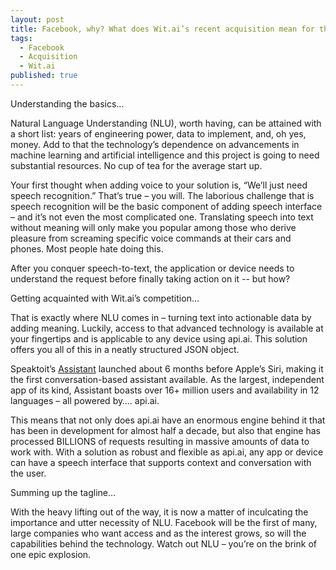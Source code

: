 ```yaml
---
layout: post
title: Facebook, why? What does Wit.ai’s recent acquisition mean for the NLU field?
tags: 
  - Facebook 
  - Acquisition
  - Wit.ai
published: true
---
```



 
Understanding the basics…
 
Natural Language Understanding (NLU), worth having, can be attained with a short list: years of engineering power, data to implement, and, oh yes, money. Add to that the technology’s dependence on advancements in machine learning and artificial intelligence and this project is going to need substantial resources. No cup of tea for the average start up.
 
Your first thought when adding voice to your solution is, “We’ll just need speech recognition.” That’s true – you will. The laborious challenge that is speech recognition will be the basic component of adding speech interface – and it’s not even the most complicated one. Translating speech into text without meaning will only make you popular among those who derive pleasure from screaming specific voice commands at their cars and phones. Most people hate doing this.
 
After you conquer speech-to-text, the application or device needs to understand the request before finally taking action on it -- but how?
 
Getting acquainted with Wit.ai’s competition…
 
That is exactly where NLU comes in – turning text into actionable data by adding meaning. Luckily, access to that advanced technology is available at your fingertips and is applicable to any device using api.ai. This solution offers you all of this in a neatly structured JSON object.
 
Speaktoit’s [Assistant](http://assistant.ai) launched about 6 months before Apple’s Siri, making it the first conversation-based assistant available. As the largest, independent app of its kind, Assistant boasts over 16+ million users and availability in 12 languages – all powered by…. api.ai.
 
This means that not only does api.ai have an enormous engine behind it that has been in development for almost half a decade, but also that engine has processed BILLIONS of requests resulting in massive amounts of data to work with. With a solution as robust and flexible as api.ai, any app or device can have a speech interface that supports context and conversation with the user.
 
Summing up the tagline…
 
With the heavy lifting out of the way, it is now a matter of inculcating the importance and utter necessity of NLU. Facebook will be the first of many, large companies who want access and as the interest grows, so will the capabilities behind the technology. Watch out NLU – you’re on the brink of one epic explosion.


